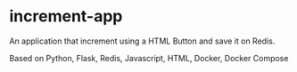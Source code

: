 # increment-app
An application that increment using a HTML Button and save it on Redis.

Based on Python, Flask, Redis, Javascript, HTML, Docker, Docker Compose
